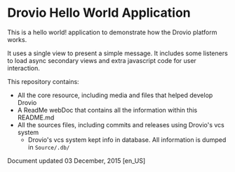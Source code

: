# Drovio Hello World Application

This is a hello world! application to demonstrate how the Drovio platform works.

It uses a single view to present a simple message. 
It includes some listeners to load async secondary views and extra javascript code for user interaction.

This repository contains:
* All the core resource, including media and files that helped develop Drovio
* A ReadMe webDoc that contains all the information within this README.md
* All the sources files, including commits and releases using Drovio's vcs system
  * Drovio's vcs system kept info in database. All information is dumped in `Source/.db/`

Document updated 03 December, 2015 [en_US]
